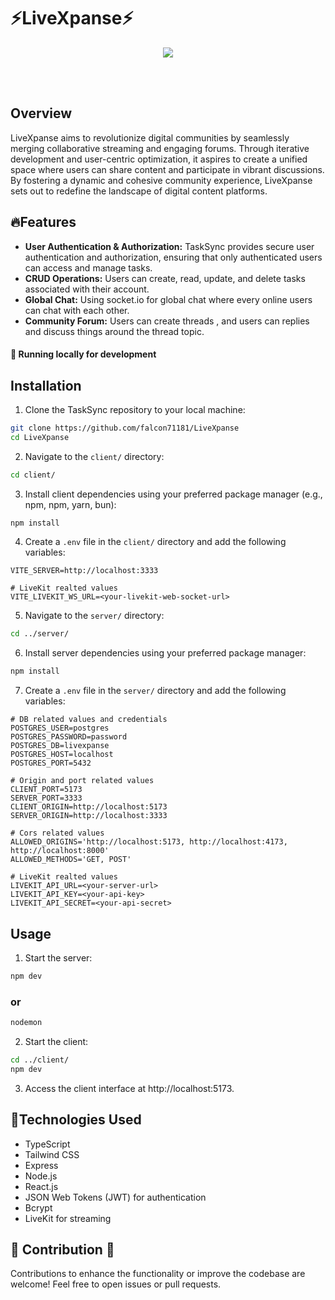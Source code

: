 # ⚡LiveXpanse⚡
<p align="center">
  <img src="https://skillicons.dev/icons?i=react,vite,ts,tailwind,express,postgres,nodejs,docker" />
  <br/>
</p>
<br/><br/>


## Overview
LiveXpanse aims to revolutionize digital communities by seamlessly merging collaborative streaming and engaging
forums. Through iterative development and user-centric optimization, it aspires to create a unified space where users
can share content and participate in vibrant discussions. By fostering a dynamic and cohesive community experience,
LiveXpanse sets out to redefine the landscape of digital content platforms.

## 🔥Features
- **User Authentication & Authorization:** TaskSync provides secure user authentication and authorization, ensuring that only authenticated users can access and manage tasks.
- **CRUD Operations:** Users can create, read, update, and delete tasks associated with their account.
- **Global Chat:** Using socket.io for global chat where every online users can chat with each other.
- **Community Forum:** Users can create threads , and users can replies and discuss things around the thread topic.

#### 🧬 Running locally for development

## Installation
1. Clone the TaskSync repository to your local machine:
```bash
git clone https://github.com/falcon71181/LiveXpanse
cd LiveXpanse
```

2. Navigate to the `client/` directory:
```bash
cd client/
```

3. Install client dependencies using your preferred package manager (e.g., npm, npm, yarn, bun):
```bash
npm install
```

4. Create a `.env` file in the `client/` directory and add the following variables:
```dotenv
VITE_SERVER=http://localhost:3333

# LiveKit realted values
VITE_LIVEKIT_WS_URL=<your-livekit-web-socket-url>
```

5. Navigate to the `server/` directory:
```bash
cd ../server/
```

6. Install server dependencies using your preferred package manager:
```bash
npm install
```

7. Create a `.env` file in the `server/` directory and add the following variables:
```dotenv
# DB related values and credentials
POSTGRES_USER=postgres
POSTGRES_PASSWORD=password
POSTGRES_DB=livexpanse
POSTGRES_HOST=localhost
POSTGRES_PORT=5432

# Origin and port related values
CLIENT_PORT=5173
SERVER_PORT=3333
CLIENT_ORIGIN=http://localhost:5173
SERVER_ORIGIN=http://localhost:3333

# Cors related values
ALLOWED_ORIGINS='http://localhost:5173, http://localhost:4173, http://localhost:8000'
ALLOWED_METHODS='GET, POST'

# LiveKit realted values
LIVEKIT_API_URL=<your-server-url>
LIVEKIT_API_KEY=<your-api-key>
LIVEKIT_API_SECRET=<your-api-secret>
```

## Usage
1. Start the server:
```bash
npm dev
```
### or
```bash
nodemon
```

2. Start the client:
```bash
cd ../client/
npm dev
```

3. Access the client interface at http://localhost:5173.

## 🍄Technologies Used
- TypeScript
- Tailwind CSS
- Express
- Node.js
- React.js
- JSON Web Tokens (JWT) for authentication
- Bcrypt
- LiveKit for streaming

## 💖  Contribution 🤝
Contributions to enhance the functionality or improve the codebase are welcome! Feel free to open issues or pull requests.
